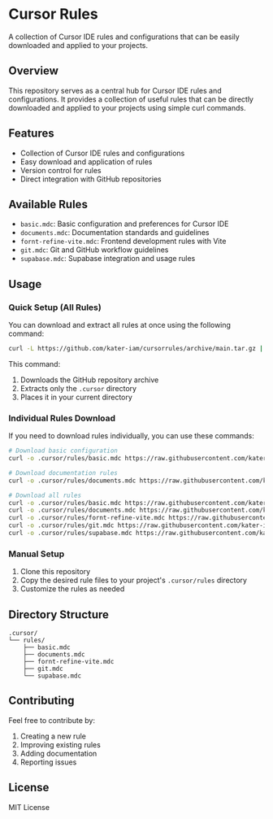 # Cursor Rules

A collection of Cursor IDE rules and configurations that can be easily downloaded and applied to your projects.

## Overview

This repository serves as a central hub for Cursor IDE rules and configurations. It provides a collection of useful rules that can be directly downloaded and applied to your projects using simple curl commands.

## Features

- Collection of Cursor IDE rules and configurations
- Easy download and application of rules
- Version control for rules
- Direct integration with GitHub repositories

## Available Rules

- `basic.mdc`: Basic configuration and preferences for Cursor IDE
- `documents.mdc`: Documentation standards and guidelines
- `fornt-refine-vite.mdc`: Frontend development rules with Vite
- `git.mdc`: Git and GitHub workflow guidelines
- `supabase.mdc`: Supabase integration and usage rules

## Usage

### Quick Setup (All Rules)

You can download and extract all rules at once using the following command:

```bash
curl -L https://github.com/kater-iam/cursorrules/archive/main.tar.gz | tar xz --strip=2 "cursorrules-main/.cursor"
```

This command:
1. Downloads the GitHub repository archive
2. Extracts only the `.cursor` directory
3. Places it in your current directory

### Individual Rules Download

If you need to download rules individually, you can use these commands:

```bash
# Download basic configuration
curl -o .cursor/rules/basic.mdc https://raw.githubusercontent.com/kater-iam/cursorrules/main/.cursor/rules/basic.mdc

# Download documentation rules
curl -o .cursor/rules/documents.mdc https://raw.githubusercontent.com/kater-iam/cursorrules/main/.cursor/rules/documents.mdc

# Download all rules
curl -o .cursor/rules/basic.mdc https://raw.githubusercontent.com/kater-iam/cursorrules/main/.cursor/rules/basic.mdc
curl -o .cursor/rules/documents.mdc https://raw.githubusercontent.com/kater-iam/cursorrules/main/.cursor/rules/documents.mdc
curl -o .cursor/rules/fornt-refine-vite.mdc https://raw.githubusercontent.com/kater-iam/cursorrules/main/.cursor/rules/fornt-refine-vite.mdc
curl -o .cursor/rules/git.mdc https://raw.githubusercontent.com/kater-iam/cursorrules/main/.cursor/rules/git.mdc
curl -o .cursor/rules/supabase.mdc https://raw.githubusercontent.com/kater-iam/cursorrules/main/.cursor/rules/supabase.mdc
```

### Manual Setup

1. Clone this repository
2. Copy the desired rule files to your project's `.cursor/rules` directory
3. Customize the rules as needed

## Directory Structure

```
.cursor/
└── rules/
    ├── basic.mdc
    ├── documents.mdc
    ├── fornt-refine-vite.mdc
    ├── git.mdc
    └── supabase.mdc
```

## Contributing

Feel free to contribute by:
1. Creating a new rule
2. Improving existing rules
3. Adding documentation
4. Reporting issues

## License

MIT License 